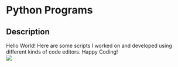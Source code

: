 <h1>Python Programs</h1>

<h2>Description</h2>
Hello World! Here are some scripts I worked on and developed using different kinds of code editors. Happy Coding!
<br />
<img src="https://github.com/RiccardoD25/Python-Programs/assets/127334418/ac8373b7-8fa2-4c60-af25-c1da75ca5492"/>
<br />

